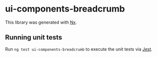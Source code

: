# ui-components-breadcrumb

This library was generated with [Nx](https://nx.dev).

## Running unit tests

Run `ng test ui-components-breadcrumb` to execute the unit tests via [Jest](https://jestjs.io).
